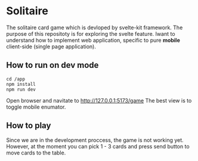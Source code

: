 # Solitaire
The solitaire card game which is devloped by svelte-kit framework. The purpose of this repositoty is for exploring the svelte feature. Iwant to understand how to implement web application, specific to pure <b>mobile</b> client-side (single page application).

## How to run on dev mode
```
cd /app
npm install
npm run dev
```

Open browser and navitate to http://127.0.0.1:5173/game The best view is to toggle mobile enumator.

## How to play
Since we are in the development proccess, the game is not working yet. However, at the moment you can pick 1 - 3 cards and press send button to move cards to the table.